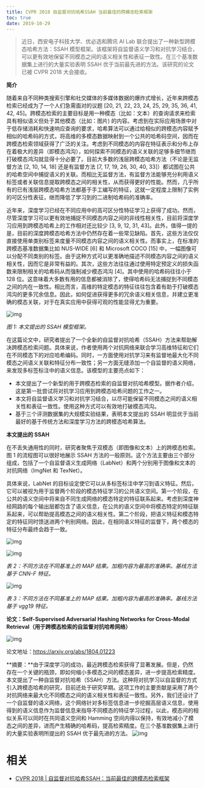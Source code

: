 ```yaml
---
title: CVPR 2018 自监督对抗哈希SSAH 当前最佳的跨模态检索框架
toc: true
date: 2019-10-29
---
```

>
> 近日，西安电子科技大学、优必选和腾讯 AI Lab 联合提出了一种新型跨模态哈希方法：SSAH 模型框架。该框架将自监督语义学习和对抗学习结合，可以更有效地保留不同模态之间的语义相关性和表征一致性。在三个基准数据集上进行的大量实验表明 SSAH 优于当前最先进的方法。该研究的论文已被 CVPR 2018 大会接收。



**简介**



随着来自不同种类搜索引擎和社交媒体的多媒体数据的爆炸式增长，近年来跨模态检索已经成为了一个人们急需面对的议题 [20, 21, 22, 23, 24, 25, 29, 35, 36, 41, 42, 45]。跨模态检索的主要目标是用一种模态（比如：文本）的查询请求来检索具有相似语义但处于其他模态（比如：图片) 的内容。考虑到在实际应用场景中对于低存储消耗和快速响应查询的要求，哈希算法可以通过给相似的跨模态内容赋予相似的哈希码的方式，将高维的多模态数据映射到一个公共的哈希码空间，因而在跨模态检索领域获得了广泛的关注。考虑到不同模态的内容在特征表示和分布上存在着极大的差异（即模态鸿沟），如何探索不同模态的语义关联的足够多细节继而打破模态鸿沟就显得十分必要了。目前大多数的浅层跨模态哈希方法（不论是无监督方法 [2, 10, 14, 18] 还是有监督方法 [7, 17, 19, 26, 30, 40, 33]）都试图在公共的哈希空间中捕捉语义的关联。而相比无监督方法，有监督方法能够充分利用语义标签或者关联信息提取跨模态之间的相关性，从而获得更好的性能。然而，几乎所有的已有浅层跨模态哈希方法都基于手工编写的特征，这就一定程度上限制了实例的可区分性表征，继而降低了学习到的二进制哈希码的准确率。



近年来，深度学习已经在不同应用中的高可区分性特征学习上获得了成功。然而，尽管深度学习可以更有效地捕捉不同模态内容之间的非线性相关性，目前将深度学习应用到跨模态哈希上的工作相对还比较少 [3, 9, 12, 31, 43]。此外，值得一提的是，目前的深度跨模态哈希方法中仍然存在着一些常见缺陷。首先，这些方法仅仅直接使用单类别标签来度量不同模态内容之间的语义相关性。而事实上，在标准的跨模态基准数据集比如 NUS-WIDE [6] 和 Microsoft COCO [15] 中，一幅图像可以分配不同类别的标签。由于这种方式可以更准确地描述不同模态内容之间的语义相关性，因而它是非常有益的。其次，这些方法往往通过使用特定预定义的损失函数来限制相关的哈希码从而强制减少模态鸿沟 [4]。其中使用的哈希码往往小于 128 位。这意味着大多数有用的信息都被消除了，使得哈希码无法捕捉到不同模态之间的内在一致性。相比而言，高维的特定模态的特征往往包含着有助于打破模态鸿沟的更多冗余信息。因此，如何促进获得更多的冗余语义相关信息，并建立更准确的模态关联，对于在真实应用中获得可观的性能显得尤为重要。



![img](https://mmbiz.qpic.cn/mmbiz_png/KmXPKA19gW9GZkDofQ5eZoHSLcdCNjzat8HP4b5tvFofbiaq5gIrOuLLZAEfKlQzoiak7aDvf3vFiaIXicVEtialZibQ/640?wx_fmt=png&tp=webp&wxfrom=5&wx_lazy=1&wx_co=1)

*图 1: 本文提出的 SSAH 模型框架。*



在这篇论文中，研究者提出了一个全新的自监督对抗哈希（SSAH）方法来帮助解决跨模态检索问题。具体来说，作者使用两个对抗网络来联合学习高维特征和它们在不同模态下的对应哈希编码。同时，一方面使用对抗学习来有监督地最大化不同模态之间语义关联和特征分布一致性；另一方面无缝添加一个自监督的语义网络，来发现多标签标注中的语义信息。该模型的主要亮点如下：



- 本文提出了一个新型的用于跨模态检索的自监督对抗哈希模型。据作者介绍，这是第一批尝试将对抗学习应用到跨模态哈希问题的工作之一。
- 本文将自监督语义学习和对抗学习结合，以尽可能保留不同模态之间的语义相关性和表征一致性。使用这种方式可以有效地打破模态鸿沟。
- 基于三个评测数据集的大规模实验结果，表明本文提出的 SSAH 明显优于当前最好的基于传统方法和深度学习方法的跨模态哈希算法。



**本文提出的 SSAH**



在不丢失通用性的同时，研究者聚焦于双模态（即图像和文本）上的跨模态检索。图 1 的流程图可以很好地展示 SSAH 方法的一般原则。这个方法主要由三个部分组成，包括了一个自监督语义生成网络（LabNet）和两个分别用于图像和文本的对抗网络（ImgNet 和 TexNet）。



具体来说，LabNet 的目标设定使它可以从多标签标注中学习到语义特征。然后，它可以被视为用于监督两个阶段的模态特征学习的公共语义空间。第一个阶段，在公共的语义空间中将来自不同生成网络的模态特定的特征联系起来。考虑到深度神经网路的每个输出层都包含了语义信息，在公共的语义空间中将模态特定的特征联系起来，可以帮助提高模态之间的语义相关性。第二个阶段，把语义特征和模态特定的特征同时馈送进两个判别网络。因此，在相同语义特征的监督下，两个模态的特征分布最终会趋于一致。



![img](https://mmbiz.qpic.cn/mmbiz_png/KmXPKA19gW9GZkDofQ5eZoHSLcdCNjzavIIgSswr4JglFpdZpLuml8b26Riasrv4fDd1lROc15Y3uuiauEu3MYjg/640?wx_fmt=png&tp=webp&wxfrom=5&wx_lazy=1&wx_co=1)



![img](https://mmbiz.qpic.cn/mmbiz_png/KmXPKA19gW9GZkDofQ5eZoHSLcdCNjza1lABFhaMjRBcuk6zZcWsRicvrxEuy8IhgMYUJSlJSNBghsNmOTLBwGw/640?wx_fmt=png&tp=webp&wxfrom=5&wx_lazy=1&wx_co=1)

*表 2：不同方法在不同基准上的 MAP 结果。加粗内容为最高的准确率。基线方法基于 CNN-F 特征。*



![img](https://mmbiz.qpic.cn/mmbiz_png/KmXPKA19gW9GZkDofQ5eZoHSLcdCNjzaoqP8icEeuIORIibr7o0vV4XeEPHmMic6mPFgl066tv96jD1xJC1KR6lcA/640?wx_fmt=png&tp=webp&wxfrom=5&wx_lazy=1&wx_co=1)

*表 3：不同方法在不同基准上的 MAP 结果。加粗内容为最高的准确率。基线方法基于 vgg19 特征。*



**论文：Self-Supervised Adversarial Hashing Networks for Cross-Modal Retrieval（用于跨模态检索的自监督对抗哈希网络）**



![img](https://mmbiz.qpic.cn/mmbiz_png/KmXPKA19gW9GZkDofQ5eZoHSLcdCNjzaicVoJB7qoL5Kqpiczlr20kZaBOvMrZiaNcINQXTw3whLUbC1Av71bibaaw/640?wx_fmt=png&tp=webp&wxfrom=5&wx_lazy=1&wx_co=1)



论文地址：https://arxiv.org/abs/1804.01223



**摘要：**由于深度学习的成功，最近跨模态检索获得了显著发展。但是，仍然存在一个关键的瓶颈，即如何缩小多模态之间的模态差异，进一步提高检索精度。本文提出了一种自监督对抗哈希（SSAH）方法。这种将对抗学习以自监督的方式引入跨模态哈希的研究，目前还处于研究早期。这项工作的主要贡献是采用了两个对抗网络来最大化不同模态之间的语义相关性和表征一致性。另外，我们还设计了一个自监督的语义网络，这个网络针对多标签信息进一步挖掘高层语义信息，使用得到的语义信息作为监督信息来指导不同模态的特征学习过程，以此，模态间的相似关系可以同时在共同语义空间和 Hamming 空间内得以保持，有效地减小了模态之间的差异，进而产生精确的哈希码，提高检索精度。在三个基准数据集上进行的大量实验表明所提出的 SSAH 优于最先进的方法。 ![img](https://mmbiz.qpic.cn/mmbiz_png/KmXPKA19gW8Zfpicd40EribGuaFicDBCRH6IOu1Rnc4T3W3J1wE0j6kQ6GorRSgicib0fmNrj3yzlokup2jia9Z0YVeA/640?wx_fmt=png&tp=webp&wxfrom=5&wx_lazy=1&wx_co=1)


# 相关

- [CVPR 2018 | 自监督对抗哈希SSAH：当前最佳的跨模态检索框架](https://mp.weixin.qq.com/s?__biz=MzA3MzI4MjgzMw==&mid=2650740857&idx=4&sn=1392cfe066864f03d22171532b772043&chksm=871adc07b06d551105d67d2d29eea10780d0c5fdd1ec2dc44c108e95c3069c61eda0b30ee5cc&mpshare=1&scene=1&srcid=0414GGxd8iv5URED3WkfxYE3#rd)
